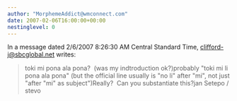 ```yaml
---
author: "MorphemeAddict@wmconnect.com"
date: 2007-02-06T16:00:00+00:00
nestinglevel: 0
---
```

In a message dated 2/6/2007 8:26:30 AM Central Standard Time, [clifford-j@sbcglobal.net](mailto://clifford-j@sbcglobal.net) writes:

> toki mi pona ala pona?  (was my indtroduction ok?)probably "toki mi li pona ala pona" (but the official line usually is "no li" after "mi", not just "after "mi" as subject")Really?  Can you substantiate this?jan Setepo / stevo